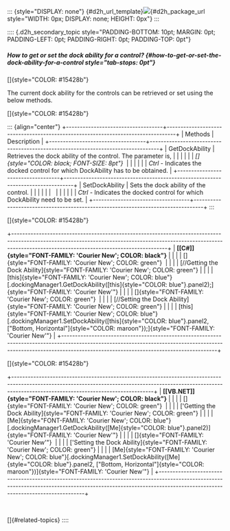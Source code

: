 ::: {style="DISPLAY: none"}
[](ms-xhelp:///?Id=d2h_url_template){#d2h_url_template}![](!package_url!){#d2h_package_url style="WIDTH: 0px; DISPLAY: none; HEIGHT: 0px"}
:::

:::: {.d2h_secondary_topic style="PADDING-BOTTOM: 10pt; MARGIN: 0pt; PADDING-LEFT: 0pt; PADDING-RIGHT: 0pt; PADDING-TOP: 0pt"}
##### How to get or set the dock ability for a control? {#how-to-get-or-set-the-dock-ability-for-a-control style="tab-stops: 0pt"}

[]{style="COLOR: #15428b"} 

The current dock ability for the controls can be retrieved or set using the below methods.

[]{style="COLOR: #15428b"} 

::: {align="center"}
+-----------------------------------+---------------------------------------------------------------------------------+
| Methods                           | Description                                                                     |
+-----------------------------------+---------------------------------------------------------------------------------+
| GetDockAbility                    | Retrieves the dock ability of the control. The parameter is,                    |
|                                   |                                                                                 |
|                                   | *[]{style="COLOR: black; FONT-SIZE: 8pt"}*                                      |
|                                   |                                                                                 |
|                                   | *Ctrl* - Indicates the docked control for which DockAbility has to be obtained. |
+-----------------------------------+---------------------------------------------------------------------------------+
| SetDockAbility                    | Sets the dock ability of the control.                                           |
|                                   |                                                                                 |
|                                   |                                                                                 |
|                                   |                                                                                 |
|                                   | *Ctrl* - Indicates the docked control for which DockAbility need to be set.     |
+-----------------------------------+---------------------------------------------------------------------------------+
:::

[]{style="COLOR: #15428b"} 

+--------------------------------------------------------------------------------------------------------------------------------------------------------------------------------------------------------------------+
| **[\[C#\]]{style="FONT-FAMILY: 'Courier New'; COLOR: black"}**                                                                                                                                                     |
|                                                                                                                                                                                                                    |
| []{style="FONT-FAMILY: 'Courier New'; COLOR: green"}                                                                                                                                                               |
|                                                                                                                                                                                                                    |
| [//Getting the Dock Ability]{style="FONT-FAMILY: 'Courier New'; COLOR: green"}                                                                                                                                     |
|                                                                                                                                                                                                                    |
| [this]{style="FONT-FAMILY: 'Courier New'; COLOR: blue"}[.dockingManager1.GetDockAbility([this]{style="COLOR: blue"}.panel2);]{style="FONT-FAMILY: 'Courier New'"}                                                  |
|                                                                                                                                                                                                                    |
| []{style="FONT-FAMILY: 'Courier New'; COLOR: green"}                                                                                                                                                               |
|                                                                                                                                                                                                                    |
| [//Setting the Dock Ability]{style="FONT-FAMILY: 'Courier New'; COLOR: green"}                                                                                                                                     |
|                                                                                                                                                                                                                    |
| [this]{style="FONT-FAMILY: 'Courier New'; COLOR: blue"}[.dockingManager1.SetDockAbility([this]{style="COLOR: blue"}.panel2, [\"Bottom, Horizontal\"]{style="COLOR: maroon"});]{style="FONT-FAMILY: 'Courier New'"} |
+--------------------------------------------------------------------------------------------------------------------------------------------------------------------------------------------------------------------+

[]{style="COLOR: #15428b"} 

+---------------------------------------------------------------------------------------------------------------------------------------------------------------------------------------------------------------+
| **[\[VB.NET\]]{style="FONT-FAMILY: 'Courier New'; COLOR: black"}**                                                                                                                                            |
|                                                                                                                                                                                                               |
| []{style="FONT-FAMILY: 'Courier New'; COLOR: green"}                                                                                                                                                          |
|                                                                                                                                                                                                               |
| [\'Getting the Dock Ability]{style="FONT-FAMILY: 'Courier New'; COLOR: green"}                                                                                                                                |
|                                                                                                                                                                                                               |
| [Me]{style="FONT-FAMILY: 'Courier New'; COLOR: blue"}[.dockingManager1.GetDockAbility([Me]{style="COLOR: blue"}.panel2)]{style="FONT-FAMILY: 'Courier New'"}                                                  |
|                                                                                                                                                                                                               |
| []{style="FONT-FAMILY: 'Courier New'"}                                                                                                                                                                        |
|                                                                                                                                                                                                               |
| [\'Setting the Dock Ability]{style="FONT-FAMILY: 'Courier New'; COLOR: green"}                                                                                                                                |
|                                                                                                                                                                                                               |
| [Me]{style="FONT-FAMILY: 'Courier New'; COLOR: blue"}[.dockingManager1.SetDockAbility([Me]{style="COLOR: blue"}.panel2, [\"Bottom, Horizontal\"]{style="COLOR: maroon"})]{style="FONT-FAMILY: 'Courier New'"} |
+---------------------------------------------------------------------------------------------------------------------------------------------------------------------------------------------------------------+

 

[]{#related-topics}
::::

